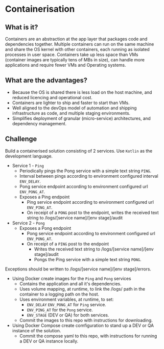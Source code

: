 # Containerisation #

## What is it? ##

Containers are an abstraction at the app layer that packages code and dependencies together. Multiple containers can run on the same machine and share the OS kernel with other containers, each running as isolated processes in user space. Containers take up less space than VMs (container images are typically tens of MBs in size), can handle more applications and require fewer VMs and Operating systems.

## What are the advantages? ##

* Because the OS is shared there is less load on the host machine, and reduced licencing and operational cost.
* Containers are lighter to ship and faster to start than VMs.
* Well aligned to the devOps model of automation and shipping infrastructure as code, and multiple staging environments.
* Simplifies deployment of granular (micro-service) architectures, and dependency management.

## Challenge ##

Build a containerised solution consisting of 2 services.
Use ```Kotlin``` as the development language.

* Service 1 - ```Ping```
  * Periodically pings the Pong service with a simple text string ```PING```.
  * Interval between pings according to environment configured interval ```ENV_DELAY```.
  * Pong service endpoint according to environment configured url ```ENV_PONG_AT```.
  * Exposes a Ping endpoint
    * Ping service endpoint according to environment configured url ```ENV_PING_AT```.
    * On receipt of a ```PONG``` post to the endpoint, writes the received text string to /logs/[service name]/[env stage]/audit
* Service 2 - ```Pong```
  * Exposes a Pong endpoint
    * Pong service endpoint according to environment configured url ```ENV_PONG_AT```.
    * On receipt of a ```PING``` post to the endpoint
      * Writes the received text string to /logs/[service name]/[env stage]/audit
      * Pongs the Ping service with a simple text string ```PONG```.
   
Exceptions should be written to /logs/[service name]/[env stage]/errors.

* Using Docker create images for the ```Ping``` and ```Pong``` services
  * Contains the application and all it's dependencies.
  * Uses volume mapping, at runtime, to link the /logs/ path in the container to a logging path on the host.
  * Uses environment variables, at runtime, to set: 
    * ```ENV_DELAY``` ```ENV_PONG_AT``` for ```Ping``` service.
    * ```ENV_PING_AT``` for the ```Pong``` service.
    * ```ENV_STAGE``` (DEV or QA) for both services.
  * Commit the images to this repo with instructions for downloading.
* Using Docker Compose create comfiguration to stand up a DEV or QA instance of the solution. 
  * Commit the compose yaml to this repo, with instructions for running a DEV or QA instance locally.

